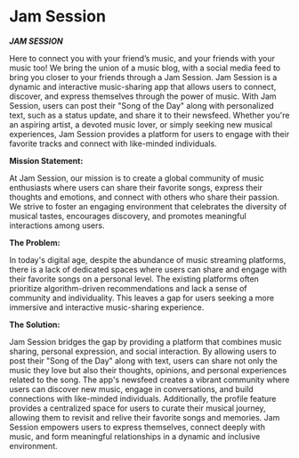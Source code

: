 # Jam Session
***JAM SESSION***


Here to connect you with your friend’s music, and your friends with your music too! We bring the union of a music blog, with a social media feed to bring you closer to your friends through a Jam Session. Jam Session is a dynamic and interactive music-sharing app that allows users to connect, discover, and express themselves through the power of music. With Jam Session, users can post their "Song of the Day" along with personalized text, such as a status update, and share it to their newsfeed. Whether you're an aspiring artist, a devoted music lover, or simply seeking new musical experiences, Jam Session provides a platform for users to engage with their favorite tracks and connect with like-minded individuals.

**Mission Statement:**

At Jam Session, our mission is to create a global community of music enthusiasts where users can share their favorite songs, express their thoughts and emotions, and connect with others who share their passion. We strive to foster an engaging environment that celebrates the diversity of musical tastes, encourages discovery, and promotes meaningful interactions among users. 

**The Problem:**

In today's digital age, despite the abundance of music streaming platforms, there is a lack of dedicated spaces where users can share and engage with their favorite songs on a personal level. The existing platforms often prioritize algorithm-driven recommendations and lack a sense of community and individuality. This leaves a gap for users seeking a more immersive and interactive music-sharing experience.

**The Solution:**

Jam Session bridges the gap by providing a platform that combines music sharing, personal expression, and social interaction. By allowing users to post their "Song of the Day" along with text, users can share not only the music they love but also their thoughts, opinions, and personal experiences related to the song. The app's newsfeed creates a vibrant community where users can discover new music, engage in conversations, and build connections with like-minded individuals. Additionally, the profile feature provides a centralized space for users to curate their musical journey, allowing them to revisit and relive their favorite songs and memories. Jam Session empowers users to express themselves, connect deeply with music, and form meaningful relationships in a dynamic and inclusive environment.
